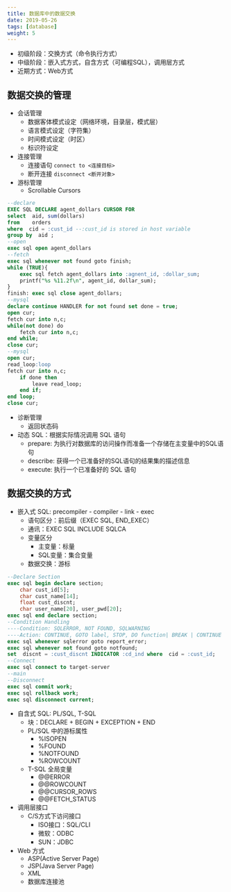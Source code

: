 ```yaml
---
title: 数据库中的数据交换
date: 2019-05-26
tags: [database]
weight: 5
---
```


* 初级阶段：交换方式（命令执行方式）
* 中级阶段：嵌入式方式，自含方式（可编程SQL），调用层方式
* 近期方式：Web方式

## 数据交换的管理

* 会话管理
  * 数据客体模式设定（网络环境，目录层，模式层）
  * 语言模式设定（字符集）
  * 时间模式设定（时区）
  * 标识符设定
* 连接管理
  * 连接语句 `connect to <连接目标>`
  * 断开连接 `disconnect <断开对象>`
* 游标管理
  * Scrollable Cursors

```sql
--declare
EXEC SQL DECLARE agent_dollars CURSOR FOR
select  aid, sum(dollars)
from    orders
where  cid = :cust_id --:cust_id is stored in host variable
group by  aid ;
--open
exec sql open agent_dollars
--fetch
exec sql whenever not found goto finish;
while (TRUE){
    exec sql fetch agent_dollars into :agnent_id, :dollar_sum;
    printf("%s %11.2f\n", agent_id, dollar_sum);
}
finish: exec sql close agent_dollars;
--mysql
declare continue HANDLER for not found set done = true;
open cur;
fetch cur into n,c;
while(not done) do
    fetch cur into n,c;
end while;
close cur;
--mysql
open cur;
read_loop:loop
fetch cur into n,c;
    if done then
        leave read_loop;
    end if;
end loop;
close cur;
```

* 诊断管理
  * 返回状态码
* 动态 SQL：根据实际情况调用 SQL 语句
  * prepare: 为执行对数据库的访问操作而准备一个存储在主变量中的SQL语句
  * describe: 获得一个已准备好的SQL语句的结果集的描述信息
  * execute: 执行一个已准备好的 SQL 语句

## 数据交换的方式

* 嵌入式 SQL: precompiler - compiler - link - exec
  * 语句区分：前后缀（EXEC SQL, END_EXEC）
  * 通讯：EXEC SQL INCLUDE SQLCA
  * 变量区分
    * 主变量：标量
    * SQL变量：集合变量
  * 数据交换：游标

```SQL
--Declare Section
exec sql begin declare section;
    char cust_id[5];
    char cust_name[14];
    float cust_discnt;
    char user_name[20], user_pwd[20];
exec sql end declare section;
--Condition Handling
----Condition: SQLERROR, NOT FOUND, SQLWARNING
----Action: CONTINUE, GOTO label, STOP, DO function| BREAK | CONTINUE
exec sql whenever sqlerror goto report_error;
exec sql whenever not found goto notfound;
set  discnt = :cust_discnt INDICATOR :cd_ind where  cid = :cust_id;
--Connect
exec sql connect to target-server
--main
--Disconnect
exec sql commit work;
exec sql rollback work;
exec sql disconnect current;
```

* 自含式 SQL: PL/SQL, T-SQL
  * 块：DECLARE + BEGIN + EXCEPTION + END
  * PL/SQL 中的游标属性
    * %ISOPEN
    * %FOUND
    * %NOTFOUND
    * %ROWCOUNT
  * T-SQL 全局变量
    * @@ERROR
    * @@ROWCOUNT
    * @@CURSOR_ROWS
    * @@FETCH_STATUS
* 调用层接口
  * C/S方式下访问接口
    * ISO接口：SQL/CLI
    * 微软：ODBC
    * SUN：JDBC
* Web 方式
  * ASP(Active Server Page)
  * JSP(Java Server Page)
  * XML
  * 数据库连接池

